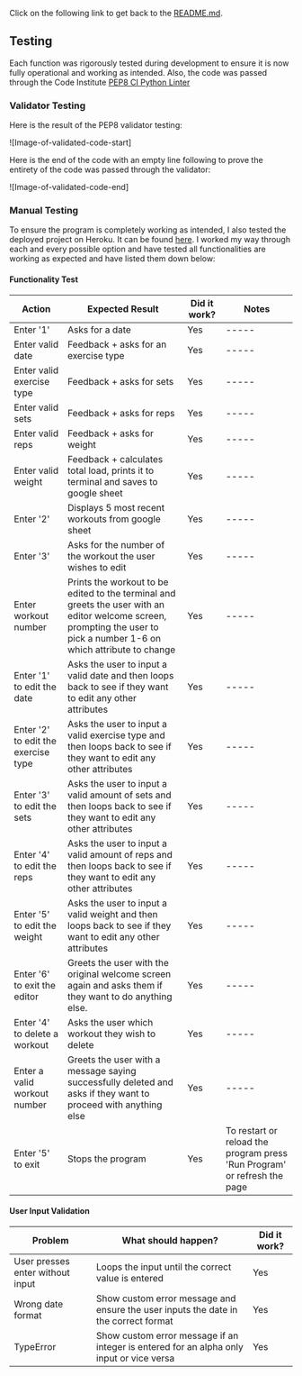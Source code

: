 Click on the following link to get back to the [README.md](README.md).

## Testing

Each function was rigorously tested during development to ensure it is now fully operational and working as intended. Also, the code was passed through the Code Institute [PEP8 CI Python Linter](https://pep8ci.herokuapp.com/)

### Validator Testing

Here is the result of the PEP8 validator testing:

![Image-of-validated-code-start]

Here is the end of the code with an empty line following to prove the entirety of the code was passed through the validator:

![Image-of-validated-code-end]

### Manual Testing

To ensure the program is completely working as intended, I also tested the deployed project on Heroku. It can be found [here](https://workout-tracker-jack-42e974a77ce1.herokuapp.com/).
I worked my way through each and every possible option and have tested all functionalities are working as expected and have listed them down below:

#### Functionality Test

| Action                              | Expected Result                                                                                                                                                         | Did it work? | Notes                                                                    |
| ----------------------------------- | ----------------------------------------------------------------------------------------------------------------------------------------------------------------------- | ------------ | ------------------------------------------------------------------------ |
| Enter '1'                           | Asks for a date                                                                                                                                                         | Yes          | -----                                                                    |
| Enter valid date                    | Feedback + asks for an exercise type                                                                                                                                    | Yes          | -----                                                                    |
| Enter valid exercise type           | Feedback + asks for sets                                                                                                                                                | Yes          | -----                                                                    |
| Enter valid sets                    | Feedback + asks for reps                                                                                                                                                | Yes          | -----                                                                    |
| Enter valid reps                    | Feedback + asks for weight                                                                                                                                              | Yes          | -----                                                                    |
| Enter valid weight                  | Feedback + calculates total load, prints it to terminal and saves to google sheet                                                                                       | Yes          | -----                                                                    |
| Enter '2'                           | Displays 5 most recent workouts from google sheet                                                                                                                       | Yes          | -----                                                                    |
| Enter '3'                           | Asks for the number of the workout the user wishes to edit                                                                                                              | Yes          | -----                                                                    |
| Enter workout number                | Prints the workout to be edited to the terminal and greets the user with an editor welcome screen, prompting the user to pick a number 1-6 on which attribute to change | Yes          | -----                                                                    |
| Enter '1' to edit the date          | Asks the user to input a valid date and then loops back to see if they want to edit any other attributes                                                                | Yes          | -----                                                                    |
| Enter '2' to edit the exercise type | Asks the user to input a valid exercise type and then loops back to see if they want to edit any other attributes                                                       | Yes          | -----                                                                    |
| Enter '3' to edit the sets          | Asks the user to input a valid amount of sets and then loops back to see if they want to edit any other attributes                                                      | Yes          | -----                                                                    |
| Enter '4' to edit the reps          | Asks the user to input a valid amount of reps and then loops back to see if they want to edit any other attributes                                                      | Yes          | -----                                                                    |
| Enter '5' to edit the weight        | Asks the user to input a valid weight and then loops back to see if they want to edit any other attributes                                                              | Yes          | -----                                                                    |
| Enter '6' to exit the editor        | Greets the user with the original welcome screen again and asks them if they want to do anything else.                                                                  | Yes          | -----                                                                    |
| Enter '4' to delete a workout       | Asks the user which workout they wish to delete                                                                                                                         | Yes          | -----                                                                    |
| Enter a valid workout number        | Greets the user with a message saying successfully deleted and asks if they want to proceed with anything else                                                          | Yes          | -----                                                                    |
| Enter '5' to exit                   | Stops the program                                                                                                                                                       | Yes          | To restart or reload the program press 'Run Program' or refresh the page |

#### User Input Validation

| Problem                          | What should happen?                                                                      | Did it work? |
| -------------------------------- | ---------------------------------------------------------------------------------------- | ------------ |
| User presses enter without input | Loops the input until the correct value is entered                                       | Yes          |
| Wrong date format                | Show custom error message and ensure the user inputs the date in the correct format      | Yes          |
| TypeError                        | Show custom error message if an integer is entered for an alpha only input or vice versa | Yes          |
